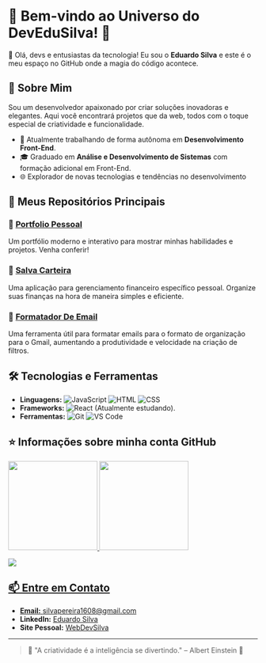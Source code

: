 # 🌟 Bem-vindo ao Universo do DevEduSilva! 🌟

👋 Olá, devs e entusiastas da tecnologia! Eu sou o **Eduardo Silva** e este é o meu espaço no GitHub onde a magia do código acontece.

## 🚀 Sobre Mim

Sou um desenvolvedor apaixonado por criar soluções inovadoras e elegantes. Aqui você encontrará projetos que da web, todos com o toque especial de criatividade e funcionalidade.

- 💼 Atualmente trabalhando de forma autônoma em **Desenvolvimento Front-End**.
- 🎓 Graduado em **Análise e Desenvolvimento de Sistemas** com formação adicional em Front-End.
- 🌐 Explorador de novas tecnologias e tendências no desenvolvimento

## 🌈 Meus Repositórios Principais

### 📂 [Portfolio Pessoal](https://github.com/DevEduSilva/Portfolio-atualizado)
Um portfólio moderno e interativo para mostrar minhas habilidades e projetos. Venha conferir!

### 📂 [Salva Carteira](https://github.com/DevEduSilva/SalvaCarteira)
Uma aplicação para gerenciamento financeiro específico pessoal. Organize suas finanças na hora de maneira simples e eficiente.

### 📂 [Formatador De Email](https://github.com/DevEduSilva/FORMATADOR-DO-GMAIL)
Uma ferramenta útil para formatar emails para o formato de organização para o Gmail, aumentando a produtividade e velocidade na criação de filtros.

## 🛠️ Tecnologias e Ferramentas

- **Linguagens:** ![JavaScript](https://img.shields.io/badge/-JavaScript-000?&logo=JavaScript) ![HTML](https://img.shields.io/badge/-HTML-000?&logo=HTML5) ![CSS](https://img.shields.io/badge/-CSS-000?&logo=CSS3)
- **Frameworks:** ![React](https://img.shields.io/badge/-React-000?&logo=React) (Atualmente estudando).
- **Ferramentas:** ![Git](https://img.shields.io/badge/-Git-000?&logo=Git) ![VS Code](https://img.shields.io/badge/-VS%20Code-000?&logo=Visual%20Studio%20Code)

## ⭐ Informações sobre minha conta GitHub

<div>
<a href="https://github.com/DevEduSilva">
<img height="180em" src="https://github-readme-stats.vercel.app/api?username=DevEduSilva&show_icons=true&theme=tokyonight&include_all_commits=true&count_private=true"/>
<img height="180em" src="https://github-readme-stats.vercel.app/api/top-langs/?username=DevEduSilva&layout=compact&langs_count=6&theme=tokyonight"/>
</div>
  
![](https://komarev.com/ghpvc/?username=DevEduSilva&color=blueviolet&style=for-the-badge&label=CONTADOR)
 
## 📫 Entre em Contato

- **Email:** silvapereira1608@gmail.com
- **LinkedIn:** [Eduardo Silva](https://www.linkedin.com/in/eduardo-s-b653b6196/)
- **Site Pessoal:** [WebDevSilva](https://www.webdevsilva.com/)

---

> 🌟 "A criatividade é a inteligência se divertindo." – Albert Einstein 🌟


